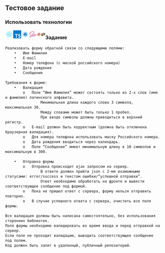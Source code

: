 ## Тестовое задание

### Использовать технологии

<img align="left" alt="React" width="26px" title="React" src="https://raw.githubusercontent.com/github/explore/80688e429a7d4ef2fca1e82350fe8e3517d3494d/topics/react/react.png" />
<img align="left" alt="Typescript" width="26px" title="Typescript" src="https://raw.githubusercontent.com/github/explore/80688e429a7d4ef2fca1e82350fe8e3517d3494d/topics/typescript/typescript.png" />
<img align="left" alt="Webpack" width="26px" title="Webpack" src="https://raw.githubusercontent.com/github/explore/80688e429a7d4ef2fca1e82350fe8e3517d3494d/topics/webpack/webpack.png" />
<img align="left" alt="SASS" width="26px" title="SASS" src="https://raw.githubusercontent.com/github/explore/80688e429a7d4ef2fca1e82350fe8e3517d3494d/topics/sass/sass.png" />
<img align="left" alt="Git" width="26px" title="Git" src="https://raw.githubusercontent.com/github/explore/80688e429a7d4ef2fca1e82350fe8e3517d3494d/topics/git/git.png" />

##

### Задание

```
Реализовать форму обратной связи со следующими полями:
    •	Имя Фамилия
    •	E-mail
    •	Номер телефона (с маской российского номера)
    •	Дата рождения
    •	Сообщение

Требования к форме:
    •	Валидация
        o	Поле “Имя Фамилия” может состоять только из 2-х слов (имя и фамилия) латинского алфавита.
                Минимальная длина каждого слова 3 символа, максимальная 30.
                Между словами может быть только 1 пробел.
                При вводе символы должны приводиться в верхний регистр.
        o	E-mail должен быть корректным (должна быть отключена браузерная валидация).
        o	Для номера телефона использовать маску Российского номера.
        o	Дата рождения вводиться через календарь.
        o	Поле “Сообщение” имеет минимальную длину в 10 символов и максимальную в 300.

    •	Отправка формы
        o	Отправка происходит ajax запросом на сервер.
                В ответе должен прийти json с 2-мя возможными статусами: error/success и текстом ошибки/”успешной отправки”.
                Ответ необходимо обработать на фронте и вывести соответствующее сообщение под формой.
        o	Пока не пришел ответ с сервера, форму нельзя отправить повторно.
        o	В случае успешного ответа с сервера, очистить все поля формы.

Вся валидация должны быть написана самостоятельно, без использования сторонних библиотек.
Поля формы необходимо валидировать во время ввода и перед отправкой на сервер.
Если поле не проходит валидацию, выводить соответствующее сообщение под полем.
Код должен быть залит в удаленный, публичный репозиторий.
```
